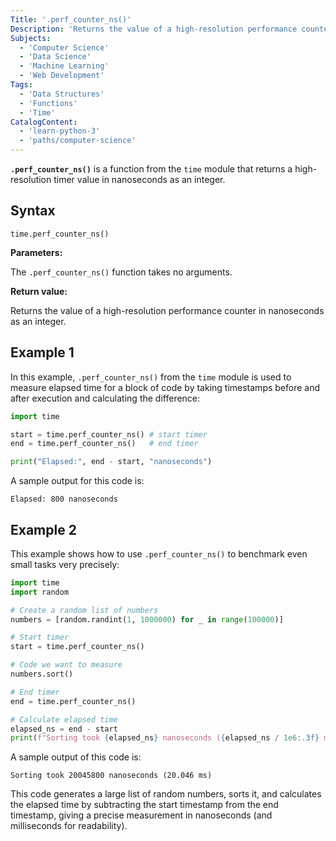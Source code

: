 ```yaml
---
Title: '.perf_counter_ns()'
Description: 'Returns the value of a high-resolution performance counter in nanoseconds.'
Subjects:
  - 'Computer Science'
  - 'Data Science'
  - 'Machine Learning'
  - 'Web Development'
Tags:
  - 'Data Structures'
  - 'Functions'
  - 'Time'
CatalogContent:
  - 'learn-python-3'
  - 'paths/computer-science'
---
```


**`.perf_counter_ns()`** is a function from the `time` module that returns a high-resolution timer value in nanoseconds as an integer.

## Syntax

```pseudo
time.perf_counter_ns()
```

**Parameters:**

The `.perf_counter_ns()` function takes no arguments.

**Return value:**

Returns the value of a high-resolution performance counter in nanoseconds as an integer.

## Example 1

In this example, `.perf_counter_ns()` from the `time` module is used to measure elapsed time for a block of code by taking timestamps before and after execution and calculating the difference:

```py
import time

start = time.perf_counter_ns() # start timer
end = time.perf_counter_ns()   # end timer

print("Elapsed:", end - start, "nanoseconds")
```

A sample output for this code is:

```shell
Elapsed: 800 nanoseconds
```

## Example 2

This example shows how to use `.perf_counter_ns()` to benchmark even small tasks very precisely:

```py
import time
import random

# Create a random list of numbers
numbers = [random.randint(1, 1000000) for _ in range(100000)]

# Start timer
start = time.perf_counter_ns()

# Code we want to measure
numbers.sort()

# End timer
end = time.perf_counter_ns()

# Calculate elapsed time
elapsed_ns = end - start
print(f"Sorting took {elapsed_ns} nanoseconds ({elapsed_ns / 1e6:.3f} ms)")
```

A sample output of this code is:

```shell
Sorting took 20045800 nanoseconds (20.046 ms)
```

This code generates a large list of random numbers, sorts it, and calculates the elapsed time by subtracting the start timestamp from the end timestamp, giving a precise measurement in nanoseconds (and milliseconds for readability).

